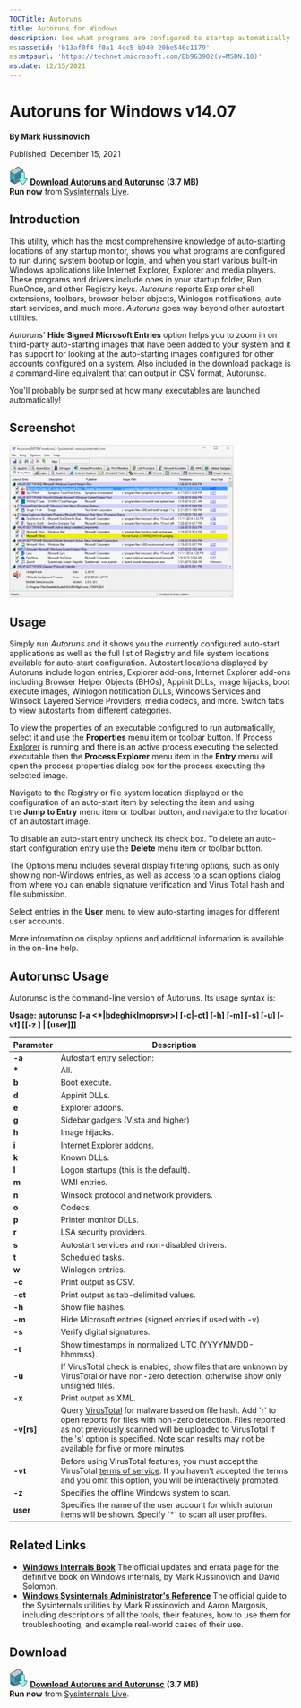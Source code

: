```yaml
--- 
TOCTitle: Autoruns
title: Autoruns for Windows
description: See what programs are configured to startup automatically when your system boots and you login.
ms:assetid: 'b13af0f4-f0a1-4cc5-b940-20be546c1179'
ms:mtpsurl: 'https://technet.microsoft.com/Bb963902(v=MSDN.10)'
ms.date: 12/15/2021
---
```


# Autoruns for Windows v14.07

**By Mark Russinovich**

Published: December 15, 2021

[![Download](media/shared/Download_sm.png)](https://download.sysinternals.com/files/Autoruns.zip) [**Download Autoruns and Autorunsc**](https://download.sysinternals.com/files/Autoruns.zip) **(3.7 MB)**  
**Run now** from [Sysinternals Live](https://live.sysinternals.com/autoruns.exe).

## Introduction

This utility, which has the most comprehensive knowledge of
auto-starting locations of any startup monitor, shows you what programs
are configured to run during system bootup or login, and when you start
various built-in Windows applications like Internet Explorer, Explorer
and media players. These programs and drivers include ones in your
startup folder, Run, RunOnce, and other Registry keys.
*Autoruns* reports Explorer shell extensions, toolbars, browser helper
objects, Winlogon notifications, auto-start services, and much
more. *Autoruns* goes way beyond other autostart utilities.

*Autoruns*' **Hide Signed Microsoft Entries** option helps you to zoom
in on third-party auto-starting images that have been added to your
system and it has support for looking at the auto-starting images
configured for other accounts configured on a system. Also included in
the download package is a command-line equivalent that can output in CSV
format, Autorunsc.

You'll probably be surprised at how many executables are launched
automatically!

## Screenshot

![Autoruns](media/autoruns/autoruns_v13.png)

## Usage

Simply run *Autoruns* and it shows you the currently configured
auto-start applications as well as the full list of Registry and file
system locations available for auto-start configuration. Autostart
locations displayed by Autoruns include logon entries, Explorer add-ons,
Internet Explorer add-ons including Browser Helper Objects (BHOs),
Appinit DLLs, image hijacks, boot execute images, Winlogon notification
DLLs, Windows Services and Winsock Layered Service Providers, media
codecs, and more. Switch tabs to view autostarts from different
categories.

To view the properties of an executable configured to run automatically,
select it and use the **Properties** menu item or toolbar button. If
[Process Explorer](process-explorer.md) is
running and there is an active process executing the selected executable
then the **Process Explorer** menu item in the **Entry** menu will open
the process properties dialog box for the process executing the selected
image.

Navigate to the Registry or file system location displayed or the
configuration of an auto-start item by selecting the item and using
the **Jump** **to Entry** menu item or toolbar button, and navigate to
the location of an autostart image.

To disable an auto-start entry uncheck its check box. To delete an
auto-start configuration entry use the **Delete** menu item or toolbar
button.

The Options menu includes several display filtering options, such as
only showing non-Windows entries, as well as access to a scan options
dialog from where you can enable signature verification and Virus Total
hash and file submission.

Select entries in the **User** menu to view auto-starting images for
different user accounts.

More information on display options and additional information is
available in the on-line help.  

## Autorunsc Usage

Autorunsc is the command-line version of Autoruns. Its usage syntax is:

**Usage: autorunsc \[-a &lt;\*|bdeghiklmoprsw&gt;\] \[-c|-ct\] \[-h\]
\[-m\] \[-s\] \[-u\] \[-vt\] \[\[-z \] | \[user\]\]\]**

| Parameter    | Description                                                                                                                                                                                                                                                                                                         |
|--------------|---------------------------------------------------------------------------------------------------------------------------------------------------------------------------------------------------------------------------------------------------------------------------------------------------------------------|
| **-a**       | Autostart entry selection:                                                                                                                                                                                                                                                                                          |
| **\***       | All.                                                                                                                                                                                                                                                                                                                |
| **b**        | Boot execute.                                                                                                                                                                                                                                                                                                       |
| **d**        | Appinit DLLs.                                                                                                                                                                                                                                                                                                       |
| **e**        | Explorer addons.                                                                                                                                                                                                                                                                                                    |
| **g**        | Sidebar gadgets (Vista and higher)                                                                                                                                                                                                                                                                                  |
| **h**        | Image hijacks.                                                                                                                                                                                                                                                                                                      |
| **i**        | Internet Explorer addons.                                                                                                                                                                                                                                                                                           |
| **k**        | Known DLLs.                                                                                                                                                                                                                                                                                                         |
| **l**        | Logon startups (this is the default).                                                                                                                                                                                                                                                                               |
| **m**        | WMI entries.                                                                                                                                                                                                                                                                                                        |
| **n**        | Winsock protocol and network providers.                                                                                                                                                                                                                                                                             |
| **o**        | Codecs.                                                                                                                                                                                                                                                                                                             |
| **p**        | Printer monitor DLLs.                                                                                                                                                                                                                                                                                               |
| **r**        | LSA security providers.                                                                                                                                                                                                                                                                                             |
| **s**        | Autostart services and non-disabled drivers.                                                                                                                                                                                                                                                                        |
| **t**        | Scheduled tasks.                                                                                                                                                                                                                                                                                                    |
| **w**        | Winlogon entries.                                                                                                                                                                                                                                                                                                   |
| **-c**       | Print output as CSV.                                                                                                                                                                                                                                                                                                |
| **-ct**      | Print output as tab-delimited values.                                                                                                                                                                                                                                                                               |
| **-h**       | Show file hashes.                                                                                                                                                                                                                                                                                                   |
| **-m**       | Hide Microsoft entries (signed entries if used with -v).                                                                                                                                                                                                                                                            |
| **-s**       | Verify digital signatures.                                                                                                                                                                                                                                                                                          |
| **-t**       | Show timestamps in normalized UTC (YYYYMMDD-hhmmss).                                                                                                                                                                                                                                                                |
| **-u**       | If VirusTotal check is enabled, show files that are unknown by VirusTotal or have non-zero detection, otherwise show only unsigned files.                                                                                                                                                                           |
| **-x**       | Print output as XML.                                                                                                                                                                                                                                                                                                |
| **-v\[rs\]** | Query [VirusTotal](https://www.virustotal.com/) for malware based on file hash. Add 'r' to open reports for files with non-zero detection. Files reported as not previously scanned will be uploaded to VirusTotal if the 's' option is specified. Note scan results may not be available for five or more minutes. |
| **-vt**      | Before using VirusTotal features, you must accept the VirusTotal [terms of service](https://www.virustotal.com/en/about/terms-of-service/). If you haven't accepted the terms and you omit this option, you will be interactively prompted.                                                                         |
| **-z**       | Specifies the offline Windows system to scan.                                                                                                                                                                                                                                                                       |
| **user**     | Specifies the name of the user account for which autorun items will be shown. Specify '\*' to scan all user profiles.                                                                                                                                                                                               |

## Related Links

-   [**Windows Internals Book**](~/resources/windows-internals.md)  The official updates and errata page for the definitive book on
    Windows internals, by Mark Russinovich and David Solomon.
-   [**Windows Sysinternals Administrator's Reference**](~/resources/troubleshooting-book.md)  The
    official guide to the Sysinternals utilities by Mark Russinovich and
    Aaron Margosis, including descriptions of all the tools, their
    features, how to use them for troubleshooting, and example
    real-world cases of their use.

## Download

[![Download](media/shared/Download_sm.png)](https://download.sysinternals.com/files/Autoruns.zip) [**Download Autoruns and Autorunsc**](https://download.sysinternals.com/files/Autoruns.zip) **(3.7 MB)**  
**Run now** from [Sysinternals Live](https://live.sysinternals.com/autoruns.exe).
